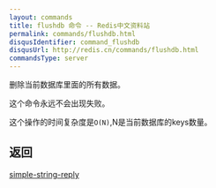 ```yaml
---
layout: commands
title: flushdb 命令 -- Redis中文资料站
permalink: commands/flushdb.html
disqusIdentifier: command_flushdb
disqusUrl: http://redis.cn/commands/flushdb.html
commandsType: server
---
```


删除当前数据库里面的所有数据。

这个命令永远不会出现失败。

这个操作的时间复杂度是`O(N)`,N是当前数据库的keys数量。

## 返回

[simple-string-reply](/topics/protocol.html#simple-string-reply)

